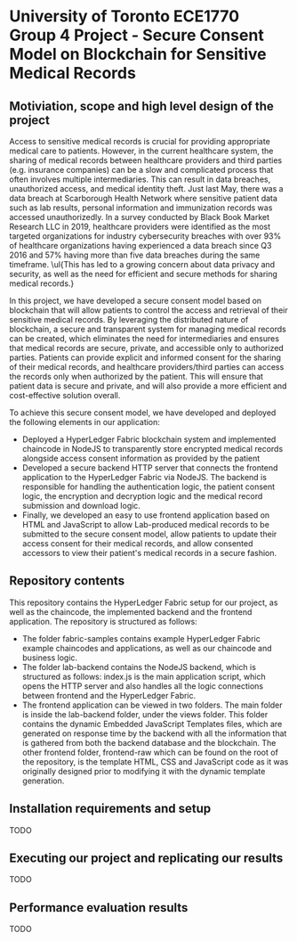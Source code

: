 # University of Toronto ECE1770 Group 4 Project - Secure Consent Model on Blockchain for Sensitive Medical Records
## Motiviation, scope and high level design of the project
Access to sensitive medical records is crucial for providing appropriate medical care to patients. However, in the current healthcare system, the sharing of medical records between healthcare providers and third parties (e.g. insurance companies) can be a slow and complicated process that often involves multiple intermediaries. This can result in data breaches, unauthorized access, and medical identity theft. Just last May, there was a data breach at Scarborough Health Network where sensitive patient data such as lab results, personal information and immunization records was accessed unauthorizedly. In a survey conducted by Black Book Market Research LLC in 2019, healthcare providers were identified as the most targeted organizations for industry cybersecurity breaches with over 93% of healthcare organizations having experienced a data breach since Q3 2016 and 57% having more than five data breaches during the same timeframe. \ul{This has led to a growing concern about data privacy and security, as well as the need for efficient and secure methods for sharing medical records.}

In this project, we have developed a secure consent model based on blockchain that will allow patients to control the access and retrieval of their sensitive medical records. By leveraging the distributed nature of blockchain, a secure and transparent system for managing medical records can be created, which eliminates the need for intermediaries and ensures that medical records are secure, private, and accessible only to authorized parties. Patients can provide explicit and informed consent for the sharing of their medical records, and healthcare providers/third parties can access the records only when authorized by the patient. This will ensure that patient data is secure and private, and will also provide a more efficient and cost-effective solution overall.

To achieve this secure consent model, we have developed and deployed the following elements in our application:
 - Deployed a HyperLedger Fabric blockchain system and implemented chaincode in NodeJS to transparently store encrypted medical records alongside access consent information as provided by the patient
 - Developed a secure backend HTTP server that connects the frontend application to the HyperLedger Fabric via NodeJS. The backend is responsible for handling the authentication logic, the patient consent logic, the encryption and decryption logic and the medical record submission and download logic.
 - Finally, we developed an easy to use frontend application based on HTML and JavaScript to allow Lab-produced medical records to be submitted to the secure consent model, allow patients to update their access consent for their medical records, and allow consented accessors to view their patient's medical records in a secure fashion.

## Repository contents
This repository contains the HyperLedger Fabric setup for our project, as well as the chaincode, the implemented backend and the frontend application. The repository is structured as follows:
 - The folder fabric-samples contains example HyperLedger Fabric example chaincodes and applications, as well as our chaincode and business logic.
 - The folder lab-backend contains the NodeJS backend, which is structured as follows: index.js is the main application script, which opens the HTTP server and also handles all the logic connections between frontend and the HyperLedger Fabric.
 - The frontend application can be viewed in two folders. The main folder is inside the lab-backend folder, under the views folder. This folder contains the dynamic Embedded JavaScript Templates files, which are generated on response time by the backend with all the information that is gathered from both the backend database and the blockchain. The other frontend folder, frontend-raw which can be found on the root of the repository, is the template HTML, CSS and JavaScript code as it was originally designed prior to modifying it with the dynamic template generation.

## Installation requirements and setup
TODO

## Executing our project and replicating our results
TODO

## Performance evaluation results
TODO
